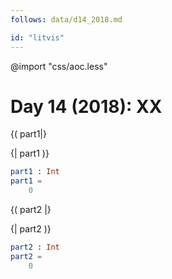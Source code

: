 ```yaml
---
follows: data/d14_2018.md

id: "litvis"
---
```


@import "css/aoc.less"

# Day 14 (2018): XX

{( part1|}

{| part1 )}

```elm {l r}
part1 : Int
part1 =
    0
```

{( part2 |}

{| part2 )}

```elm {l r}
part2 : Int
part2 =
    0
```
